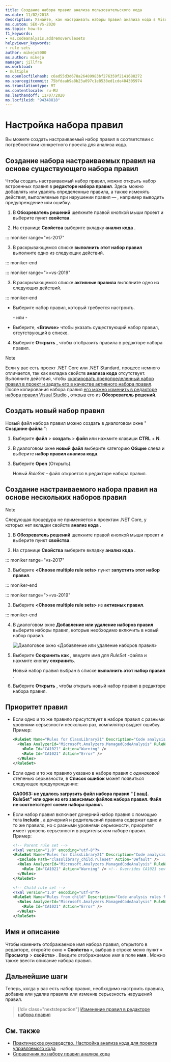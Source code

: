 ```yaml
---
title: Создание набора правил анализа пользовательского кода
ms.date: 11/02/2018
description: Узнайте, как настраивать наборы правил анализа кода в Visual Studio. Узнайте, как создавать новые наборы с нуля или из существующих наборов. Общие сведения о приоритетах правил.
ms.custom: SEO-VS-2020
ms.topic: how-to
f1_keywords:
- vs.codeanalysis.addremoverulesets
helpviewer_keywords:
- rule sets
author: mikejo5000
ms.author: mikejo
manager: jillfra
ms.workload:
- multiple
ms.openlocfilehash: c6ad55d3d678a26489983bf276359f2141688272
ms.sourcegitcommit: 75bfdaab9a8b23a097c1e8538ed1cde404305974
ms.translationtype: MT
ms.contentlocale: ru-RU
ms.lasthandoff: 11/07/2020
ms.locfileid: "94348818"
---
```

# <a name="customize-a-rule-set"></a>Настройка набора правил

Вы можете создать настраиваемый набор правил в соответствии с потребностями конкретного проекта для анализа кода.

## <a name="create-a-custom-rule-set-from-an-existing-rule-set"></a>Создание набора настраиваемых правил на основе существующего набора правил

Чтобы создать настраиваемый набор правил, можно открыть набор встроенных правил в **редакторе набора правил**. Здесь можно добавлять или удалять определенные правила, а также изменять действия, выполняемые при нарушении правил &mdash; , например выводить предупреждение или ошибку.

1. В **Обозреватель решений** щелкните правой кнопкой мыши проект и выберите пункт **свойства**.

2. На странице **Свойства** выберите вкладку **анализ кода** .

::: moniker range="vs-2017"

3. В раскрывающемся списке **выполнить этот набор правил** выполните одно из следующих действий.

::: moniker-end

::: moniker range=">=vs-2019"

3. В раскрывающемся списке **активные правила** выполните одно из следующих действий.

::: moniker-end

   - Выберите набор правил, который требуется настроить.

     \- или -

   - Выберите, **\<Browse>** чтобы указать существующий набор правил, отсутствующий в списке.

4. Выберите **Открыть** , чтобы отобразить правила в редакторе набора правил.

> [!NOTE]
> Если у вас есть проект .NET Core или .NET Standard, процесс немного отличается, так как вкладка свойств **анализа кода** отсутствует. Выполните действия, чтобы [скопировать предопределенный набор правил в проект и задать его в качестве активного набора правил](/dotnet/fundamentals/code-analysis/code-quality-rule-options). После копирования набора правил [его можно изменить в редакторе набора правил Visual Studio](working-in-the-code-analysis-rule-set-editor.md) , открыв его из **Обозреватель решений**.

## <a name="create-a-new-rule-set"></a>Создать новый набор правил

Новый файл набора правил можно создать в диалоговом окне " **Создание файла** ":

1. Выберите **файл**  >  **создать**  >  **файл** или нажмите клавиши **CTRL** + **N**.

2. В диалоговом окне **новый файл** выберите категорию **Общие** слева и выберите **набор правил анализа кода**.

3. Выберите **Open** (Открыть).

   Новый *RuleSet* – файл откроется в редакторе набора правил.

## <a name="create-a-custom-rule-set-from-multiple-rule-sets"></a>Создание настраиваемого набора правил на основе нескольких наборов правил

> [!NOTE]
> Следующая процедура не применяется к проектам .NET Core, у которых нет вкладки свойств **анализ кода** .

1. В **Обозреватель решений** щелкните правой кнопкой мыши проект и выберите пункт **свойства**.

2. На странице **Свойства** выберите вкладку **анализ кода** .

::: moniker range="vs-2017"

3. Выберите **\<Choose multiple rule sets>** пункт **запустить этот набор правил**.

::: moniker-end

::: moniker range=">=vs-2019"

3. Выберите **\<Choose multiple rule sets>** из **активных правил**.

::: moniker-end

4. В диалоговом окне **Добавление или удаление наборов правил** выберите наборы правил, которые необходимо включить в новый набор правил.

   ![Диалоговое окно «Добавление или удаление наборов правил»](media/add-remove-rule-sets.png)

5. Выберите **Сохранить как** , введите имя для *RuleSet* -файла и нажмите кнопку **сохранить**.

   Новый набор правил выбран в списке **выполнить этот набор правил** .

6. Выберите **Открыть** , чтобы открыть новый набор правил в редакторе набора правил.

## <a name="rule-precedence"></a>Приоритет правил

- Если одно и то же правило присутствует в наборе правил с разными уровнями серьезности несколько раз, компилятор выдает ошибку. Пример:

   ```xml
   <RuleSet Name="Rules for ClassLibrary21" Description="Code analysis rules for ClassLibrary21.csproj." ToolsVersion="15.0">
     <Rules AnalyzerId="Microsoft.Analyzers.ManagedCodeAnalysis" RuleNamespace="Microsoft.Rules.Managed">
       <Rule Id="CA1021" Action="Warning" />
       <Rule Id="CA1021" Action="Error" />
     </Rules>
   </RuleSet>
   ```

- Если одно и то же правило указано в наборе правил с *одинаковой* степенью серьезности, в **Список ошибок** может появиться следующее предупреждение:

   **CA0063: не удалось загрузить файл набора правил " \[ ваш]. RuleSet" или один из его зависимых файлов набора правил. Файл не соответствует схеме набора правил.**

- Если набор правил включает дочерний набор правил с помощью тега **include** , а дочерний и родительский правила содержат одно и то же правило, но с разными уровнями серьезности, приоритет имеет уровень серьезности в родительском наборе правил. Пример:

   ```xml
   <!-- Parent rule set -->
   <?xml version="1.0" encoding="utf-8"?>
   <RuleSet Name="Rules for ClassLibrary21" Description="Code analysis rules for ClassLibrary21.csproj." ToolsVersion="15.0">
     <Include Path="classlibrary_child.ruleset" Action="Default" />
     <Rules AnalyzerId="Microsoft.Analyzers.ManagedCodeAnalysis" RuleNamespace="Microsoft.Rules.Managed">
       <Rule Id="CA1021" Action="Warning" /> <!-- Overrides CA1021 severity from child rule set -->
     </Rules>
   </RuleSet>

   <!-- Child rule set -->
   <?xml version="1.0" encoding="utf-8"?>
   <RuleSet Name="Rules from child" Description="Code analysis rules from child." ToolsVersion="15.0">
     <Rules AnalyzerId="Microsoft.Analyzers.ManagedCodeAnalysis" RuleNamespace="Microsoft.Rules.Managed">
       <Rule Id="CA1021" Action="Error" />
     </Rules>
   </RuleSet>
   ```

## <a name="name-and-description"></a>Имя и описание

Чтобы изменить отображаемое имя набора правил, открытого в редакторе, откройте окно « **Свойства** », выбрав в строке меню пункт « **Просмотр**  >  **свойств»** . Введите отображаемое имя в поле **имя** . Можно также ввести описание набора правил.

## <a name="next-steps"></a>Дальнейшие шаги

Теперь, когда у вас есть набор правил, необходимо настроить правила, добавив или удалив правила или изменив серьезность нарушений правил.

> [!div class="nextstepaction"]
> [Изменение правил в редакторе набора правил](../code-quality/working-in-the-code-analysis-rule-set-editor.md)

## <a name="see-also"></a>См. также

- [Практическое руководство. Настройка анализа кода для проекта управляемого кода](../code-quality/how-to-configure-code-analysis-for-a-managed-code-project.md)
- [Справочник по набору правил анализа кода](../code-quality/rule-set-reference.md)